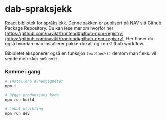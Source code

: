 # dab-spraksjekk

React bibliotek for språksjekk. Denne pakken er publisert på NAV sitt Github Package Repository. Du kan lese mer om hvorfor her
[https://github.com/navikt/frontend#github-npm-registry](https://github.com/navikt/frontend#github-npm-registry).
Her finner du også hvordan man installerer pakken lokalt og i en Github workflow.

Bibioletet eksponerer også en funksjon `textCheck()` dersom man f.eks. vil sende metrikker `onSubmit`.


### Komme i gang

```sh
# Installere avhengigheter
npm i

# Bygge produksjons kode
npm run build

# Lokal utvikling
npm run dev
```